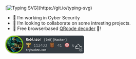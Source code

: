 [![Typing SVG](https://readme-typing-svg.demolab.com?font=Fira+Code&pause=1000&color=2BDF04&random=false&width=435&lines=Hi%2C+I+am+Robinzor!)](https://git.io/typing-svg)
- 👀 I’m working in Cyber Security
- 💞️ I’m looking to collaborate on some intresting projects.
- 📲 Free browserbased [QRcode decoder](https://robinzor.nl/qr) 🚀!


![TryHackMe Badge](https://raw.githubusercontent.com/Robinzor/tryhackme-badge-workflow/main/badge.png?version=1711055380)


